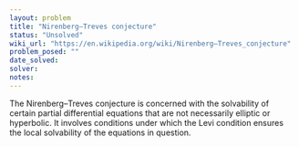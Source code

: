 ```yaml
---
layout: problem
title: "Nirenberg–Treves conjecture"
status: "Unsolved"
wiki_url: "https://en.wikipedia.org/wiki/Nirenberg–Treves_conjecture"
problem_posed: ""
date_solved:
solver:
notes:
---
```

The Nirenberg–Treves conjecture is concerned with the solvability of certain partial differential equations that are not necessarily elliptic or hyperbolic. It involves conditions under which the Levi condition ensures the local solvability of the equations in question.
